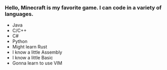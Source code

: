 ### Hello, Minecraft is my favorite game. I can code in a variety of languages.
 - Java
 - C/C++
 - C#
 - Python
 - Might learn Rust
 - I know a little Assembly
 - I know a little Basic
 - Gonna learn to use VIM

<!--
**EnderTravis9/EnderTravis9** is a ✨ _special_ ✨ repository because its `README.md` (this file) appears on your GitHub profile.

Here are some ideas to get you started:

- 🔭 I’m currently working on ...
- 🌱 I’m currently learning ...
- 👯 I’m looking to collaborate on ...
- 🤔 I’m looking for help with ...
- 💬 Ask me about ...
- 📫 How to reach me: ...
- 😄 Pronouns: ...
- ⚡ Fun fact: ...
-->
